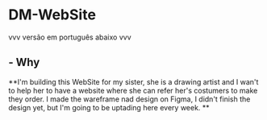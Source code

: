 #                            DM-WebSite


vvv versão em português abaixo vvv


## - Why


**I'm building this WebSite for my sister, she is a drawing artist and I wan't to help her to have a website where she can refer her's costumers to make they order.
I made the wareframe nad design on Figma, I didn't finish the design yet, but I'm going to be uptading here every week. **
      
